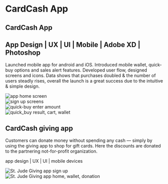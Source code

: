 # CardCash App

CardCash App
---

App Design | UX | UI | Mobile | Adobe XD | Photoshop
---

Launched mobile app for android and iOS. Introduced mobile wallet, quick-buy options and sales alert features. Developed user flow, designed screens and icons. Data shows that purchases doubled & the number of users steadly rises, overall the launch is a great success due to the intuitive & simple design.

<div class="container mt-2 mb-2">
  <div class="row">
    <div class="col-sm">
      <img data-src="https://cdn.annettevonbrandis.com/projectfiles/5d6b08cf00a9ab225aed8ca2/da58e130-cc62-11e9-8796-47ae5a7b8ef3/original" src="https://cdn.annettevonbrandis.com/projectfiles/5d6b08cf00a9ab225aed8ca2/da58e130-cc62-11e9-8796-47ae5a7b8ef3/blur" class="lazy img-fluid" alt="app home screen" data-width="1286" data-height="1158">
    </div>
    <div class="col-sm">
      <img data-src="https://cdn.annettevonbrandis.com/projectfiles/5d6b08cf00a9ab225aed8ca2/01aca0f0-cc63-11e9-8796-47ae5a7b8ef3/original" src="https://cdn.annettevonbrandis.com/projectfiles/5d6b08cf00a9ab225aed8ca2/01aca0f0-cc63-11e9-8796-47ae5a7b8ef3/blur" class="lazy img-fluid" alt="sign up screens" data-width="1236" data-height="695">
    </div>
  </div>
</div>

<div class="container mt-2 mb-2">
  <div class="row">
    <div class="col-sm">
      <img data-src="https://cdn.annettevonbrandis.com/projectfiles/5d6b08cf00a9ab225aed8ca2/149c5890-cc63-11e9-8796-47ae5a7b8ef3/original" src="https://cdn.annettevonbrandis.com/projectfiles/5d6b08cf00a9ab225aed8ca2/149c5890-cc63-11e9-8796-47ae5a7b8ef3/blur" class="lazy img-fluid" alt="quick-buy enter amount" data-width="1218" data-height="683">
    </div>
    <div class="col-sm">
      <img data-src="https://cdn.annettevonbrandis.com/projectfiles/5d6b08cf00a9ab225aed8ca2/555eb710-cc63-11e9-8796-47ae5a7b8ef3/original" src="https://cdn.annettevonbrandis.com/projectfiles/5d6b08cf00a9ab225aed8ca2/555eb710-cc63-11e9-8796-47ae5a7b8ef3/blur" class="lazy img-fluid" alt="quick_buy result, cart, wallet" data-width="1217" data-height="684">
    </div>
  </div>
</div>

## CardCash giving app

Customers can donate money without spending any cash &mdash; simply by using the giving app to shop for gift cards. Here the discounts are donated to the partnering not-for-profit organization.

<p class="orange-text">app design | UX | UI | mobile devices</p>

<div class="container mt-2 mb-2">
  <div class="row">
    <div class="col-sm">
      <img data-src="https://cdn.annettevonbrandis.com/projectfiles/5d6b08cf00a9ab225aed8ca2/793adc40-cc63-11e9-8796-47ae5a7b8ef3/original" src="https://cdn.annettevonbrandis.com/projectfiles/5d6b08cf00a9ab225aed8ca2/793adc40-cc63-11e9-8796-47ae5a7b8ef3/blur" class="lazy img-fluid" alt="St. Jude Giving app sign up" data-width="1232" data-height="696">
    </div>
    <div class="col-sm">
      <img data-src="https://cdn.annettevonbrandis.com/projectfiles/5d6b08cf00a9ab225aed8ca2/9e8a1970-cc63-11e9-8796-47ae5a7b8ef3/original" src="https://cdn.annettevonbrandis.com/projectfiles/5d6b08cf00a9ab225aed8ca2/9e8a1970-cc63-11e9-8796-47ae5a7b8ef3/blur" class="lazy img-fluid" alt="St. Jude Giving app home, wallet, donation" data-width="1365" data-height="1108">
    </div>
  </div>
</div>

